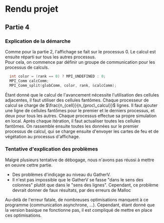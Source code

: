 # Rendu projet

## Partie 4

### Explication de la démarche

Comme pour la partie 2, l'affichage se fait sur le processus 0. Le calcul est ensuite réparti sur tous les autres processus.  
Pour cela, on commence par définir un groupe de communication pour les processus de calculs.  

```cpp
  int color = (rank == 0) ? MPI_UNDEFINED : 0;
  MPI_Comm calcComm;
  MPI_Comm_split(globComm, color, rank, &calcComm);
```

Étant donné que le calcul de l'avancement nécessite l'utilisation des cellules adjacentes, il faut utiliser des cellules fantômes. Chaque processeur de calcul se charge de $\frac{n_{cell}}{n_{proc\_calcul}}$ lignes. Il faut ajouter une ligne de cellules fantômes pour le premier et le derniers processus, et deux pour tous les autres. Chaque processus effectue sa propre simulation en local. Après chaque itération, il faut actualiser toutes les cellules fantômes. On rassemble ensuite toutes les données sur le premier processus de calcul, qui se charge ensuite d'envoyer les cartes de feu et de végétation au processus d'affichage.

### Tentative d'explication des problèmes

Malgré plusieurs tentative de débogage, nous n'avons pas réussi à mettre en oeuvre cettre partie. 

- Des problèmes d'indiçage au niveau du GatherV.
- Il n'est pas impossible que le GatherV se fasse "dans le sens des colonnes" plutôt que dans le "sens des lignes". Cependant, ce problème devrait donner de faux résultats, par des erreurs de Malloc

Au-delà de l'erreur fatale, de nombreuses optimisations manquent à ce programme (communication asynchrone, ...). Cependant, étant donné que la version basique ne fonctionne pas, il est compliqué de mettre en place ces optimisations.
